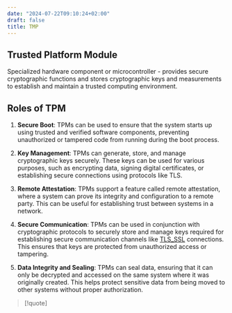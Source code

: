 ```yaml
---
date: "2024-07-22T09:10:24+02:00"
draft: false
title: TMP
---
```


## Trusted Platform Module

Specialized hardware component or microcontroller - provides secure
cryptographic functions and stores cryptographic keys and measurements
to establish and maintain a trusted computing environment.

## Roles of TPM

1.  **Secure Boot**: TPMs can be used to ensure that the system starts
    up using trusted and verified software components, preventing
    unauthorized or tampered code from running during the boot process.

2.  **Key Management**: TPMs can generate, store, and manage
    cryptographic keys securely. These keys can be used for various
    purposes, such as encrypting data, signing digital certificates, or
    establishing secure connections using protocols like TLS.

3.  **Remote Attestation**: TPMs support a feature called remote
    attestation, where a system can prove its integrity and
    configuration to a remote party. This can be useful for establishing
    trust between systems in a network.

4.  **Secure Communication**: TPMs can be used in conjunction with
    cryptographic protocols to securely store and manage keys required
    for establishing secure communication channels like
    [TLS_SSL](/Notes/posts/protocols/TLS_SSL) connections. This ensures
    that keys are protected from unauthorized access or tampering.

5.  **Data Integrity and Sealing**: TPMs can seal data, ensuring that it
    can only be decrypted and accessed on the same system where it was
    originally created. This helps protect sensitive data from being
    moved to other systems without proper authorization.

> \[!quote\]
